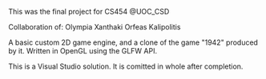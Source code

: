 This was the final project for CS454 @UOC_CSD

Collaboration of:
	Olympia Xanthaki
	Orfeas Kalipolitis

A basic custom 2D game engine, and a clone of the game "1942" 
produced by it. Written in OpenGL using the GLFW API.

This is a Visual Studio solution. It is comitted in whole
after completion.


